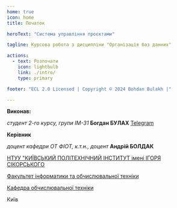 ```yaml
---
home: true
icon: home
title: Початок

heroText: "Система управління проєктами"

tagline: Курсова робота з дисципліни "Організація баз данних"

actions:
  - text: Розпочати
    icon: lightbulb
    link: ./intro/
    type: primary

footer: "ECL 2.0 Licensed | Copyright © 2024 Bohdan Bulakh |"

---
```



**Виконав:** 

*студент 2-го курсу, групи ІМ-31*<span padding-right:5em></span> **Богдан БУЛАХ** [Telegram](https://t.me/Bo_h_dan)


**Керівник**

*доцент кафедри ОТ ФІОТ, к.т.н., доцент*<span padding-right:5em></span> **Андрій БОЛДАК** 

[НТУУ "КИЇВСЬКИЙ ПОЛІТЕХНІЧНИЙ ІНСТИТУТ імені ІГОРЯ СІКОРСЬКОГО](https://kpi.ua/)

[Факультет інформатики та обчислювальної техніки](https://fiot.kpi.ua/)

[Кафедра обчислювальної техніки](https://comsys.kpi.ua/)

Київ
